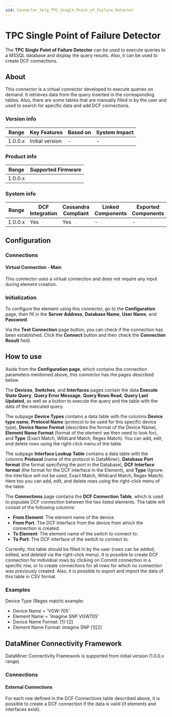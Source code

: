 ```yaml
---
uid: Connector_help_TPC_Single_Point_of_Failure_Detector
---
```


# TPC Single Point of Failure Detector

The **TPC Single Point of Failure Detector** can be used to execute queries to a MSSQL database and display the query results. Also, it can be used to create DCF connections.

## About

This connector is a virtual connector developed to execute queries on demand. It retrieves data from the query inserted in the corresponding tables. Also, there are some tables that are manually filled in by the user and used to search for specific data and add DCF connections.

### Version info

| Range     | Key Features     | Based on     | System Impact     |
|-----------|------------------|--------------|-------------------|
| 1.0.0.x   | Initial version  | -            | -                 |

### Product info

| Range     | Supported Firmware     |
|-----------|------------------------|
| 1.0.0.x   |                        |

### System info

| Range     | DCF Integration     | Cassandra Compliant     | Linked Components     | Exported Components     |
|-----------|---------------------|-------------------------|-----------------------|-------------------------|
| 1.0.0.x   | Yes                 | Yes                     | -                     | -                       |

## Configuration

### Connections

#### Virtual Connection - Main

This connector uses a virtual connection and does not require any input during element creation.

### Initialization

To configure the element using this connector, go to the **Configuration** page, then fill in the **Server Address**, **Database Name**, **User Name**, and **Password**.

Via the **Test Connection** page button, you can check if the connection has been established. Click the **Connect** button and then check the **Connection Result** field.

## How to use

Aside from the **Configuration page**, which contains the connection parameters mentioned above, this connector has the pages described below.

The **Devices**, **Switches**, and **Interfaces** pages contain the data **Execute State Query**, **Query Error Message**, **Query Rows Read**, **Query Last Updated**, as well as a button to execute the query and the table with the data of the executed query.

The subpage **Device Types** contains a data table with the columns **Device type name**, **Protocol Name** (protocol to be used for this specific device type), **Device Name Format** (describes the format of the Device Name), **Element Name Format** (format of the element we then need to look for), and **Type** (Exact Match, Wildcard Match, Regex Match). You can add, edit, end delete rows using the right-click menu of the table.

The subpage **Interface Lookup Table** contains a data table with the columns **Protocol** (name of the protocol in DataMiner), **Database Port format** (the format specifying the port in the Database), **DCF Interface format** (the format for the DCF interface in the Element), and **Type** (Ignore: the interface will not be used, Exact Match, Wildcard Match, Regex Match). Here too you can add, edit, and delete rows using the right-click menu of the table.

The **Connections** page contains the **DCF Connection Table**, which is used to populate DCF connection between the two listed elements. The table will consist of the following columns:

- **From Element**: The element name of the device.
- **From Port**: The DCF Interface from the device from which the connection is created.
- **To Element**: The element name of the switch to connect to.
- **To Port**: The DCF interface of the switch to connect to.

Currently, this table should be filled in by the user (rows can be added, edited, and deleted via the right-click menu). It is possible to create DCF connection for individual rows by clicking on Commit connection in a specific row, or to create connections for all rows for which no connection was previously created. Also, it is possible to export and import the data of this table in CSV format.

### Examples

Device Type (Regex match) example:

- Device Name = 'VGW-705'
- Element Name = 'Imagine SNP VGW705'
- Device Name Format: \[1\]-\[2\]
- Element Name Format: Imagine SNP \[1\]\[2\]

## DataMiner Connectivity Framework

DataMiner Connectivity Framework is supported from initial version (1.0.0.x range).

### Connections

#### External Connections

For each row defined in the DCF Connections table described above, it is possible to create a DCF connection if the data is valid (if elements and interfaces exist).
